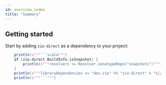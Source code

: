 ```yaml
---
id: overview_index
title: "Summary"
---
```


## Getting started

Start by adding `zio-direct` as a dependency to your project:

```scala mdoc:passthrough
    println(s"""```scala""")
    if (zio.direct.BuildInfo.isSnapshot) {
        println(s"""resolvers += Resolver.sonatypeRepo("snapshots")""")
    }
    println(s"""libraryDependencies += "dev.zio" %% "zio-direct" % "${zio.direct.BuildInfo.version}"""")
    println(s"""```""")
```
